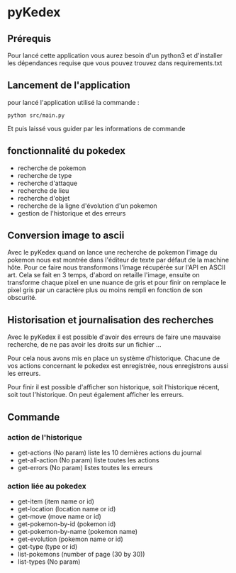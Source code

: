 # pyKedex

## Prérequis

Pour lancé cette application vous aurez besoin d'un python3
et d'installer les dépendances requise que vous pouvez trouvez dans requirements.txt

## Lancement de l'application

pour lancé l'application utilisé la commande :

`python src/main.py`

Et puis laissé vous guider par les informations de commande

## fonctionnalité du pokedex

 - recherche de pokemon
 - recherche de type
 - recherche d'attaque
 - recherche de lieu
 - recherche d'objet
 - recherche de la ligne d'évolution d'un pokemon
 - gestion de l'historique et des erreurs
## Conversion image to ascii

Avec le pyKedex quand on lance une recherche de pokemon l'image du pokemon nous est montrée dans l'éditeur de texte par défaut de la machine hôte. Pour ce faire nous transformons l'image récupérée sur l'API en ASCII art.
Cela se fait en 3 temps, d'abord on retaille l'image, ensuite on transforme chaque pixel en une nuance de gris et pour finir on remplace le pixel gris par un caractère plus ou moins rempli en fonction de son obscurité.

## Historisation et journalisation des recherches

Avec le pyKedex il est possible d'avoir des erreurs de faire une mauvaise recherche, de ne pas avoir les droits sur un fichier ...

Pour cela nous avons mis en place un système d'historique. Chacune de vos actions concernant le pokedex est enregistrée, nous enregistrons aussi les erreurs.

Pour finir il est possible d'afficher son historique, soit l'historique récent, soit tout l'historique. On peut également afficher les erreurs.

## Commande

### action de l'historique
- get-actions (No param) liste les 10 dernières actions du journal
- get-all-action (No param) liste toutes les actions
- get-errors (No param) listes toutes les erreurs
### action liée au pokedex
- get-item (item name or id)
- get-location (location name or id)
- get-move (move name or id)
- get-pokemon-by-id (pokemon id)
- get-pokemon-by-name (pokemon name)
- get-evolution (pokemon name or id)
- get-type (type or id)
- list-pokemons (number of page (30 by 30))
- list-types (No param)
